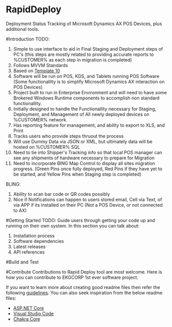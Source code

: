 # RapidDeploy
Deployment Status Tracking of Microsoft Dynamics AX POS Devices, plus additional tools.

#Introduction
TODO: 
1.  Simple to use interface to aid in Final Staging and Deployment steps of PC's (this steps are mostly related to providing accurate reports to %CUSTOMER% as each step in migration is completed)
2.  Follows MVVM Standards
3.  Based on [Template 10](https://github.com/Windows-XAML/Template10)
4.  Software will be run on POS, KDS, and Tablets running POS Software (Some functionallity is to simplify Microsoft Dynamics AX interaction on POS Devices)
5.  Project built to run in Enterprise Environment and will need to have some Brokered Windows Runtime components to accomplish non standard functionallity. 
6.  Initially designed to handle the Functionallity necessary for Staging, Deployment, and Management of All newly deployed devices on %CUSTOMER% network.
7.  Has reporting feature for management, and ability to export to XLS, and Print
8.  Tracks users who provide steps thruout the process
9.  Will use Dummy Data via JSON or XML, but ultimately data will be hosted on %CUSTOMER% SQL
10. Need to tie into Shipper's Tracking info so that local POS manager can see any shipments of hardware necessary to prepare for Migration
11. Need to incorporate BING Map Control to display all sites migration progress. (Green Pins once fully deployed, Red Pins if they have yet to be started, and Yellow Pins when Staging step is completed)

BLING:
1. Ability to scan bar code or QR codes possibly
2. Nice if Notifications can happen to users stored email, Cell via Text, of via APP if its installed on their PC (Not a POS Device, or not connected to AX)

#Getting Started
TODO: Guide users through getting your code up and running on their own system. In this section you can talk about:
1.	Installation process
2.	Software dependencies
3.	Latest releases
4.	API references

#Build and Test


#Contribute
Contributions to Rapid Deploy tool are most welcome. Here is how you can contribute to EKGCORP 1st ever software project.


If you want to learn more about creating good readme files then refer the following [guidelines](https://www.visualstudio.com/en-us/docs/git/create-a-readme). You can also seek inspiration from the below readme files:
- [ASP.NET Core](https://github.com/aspnet/Home)
- [Visual Studio Code](https://github.com/Microsoft/vscode)
- [Chakra Core](https://github.com/Microsoft/ChakraCore)

